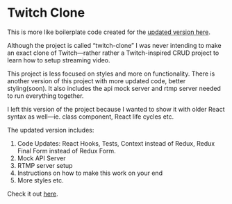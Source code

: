 # Twitch Clone

This is more like boilerplate code created for the [updated version here](https://github.com/maariyadiminsky/video-streamer).

Although the project is called “twitch-clone” I was never intending to make an exact clone of Twitch—rather rather a Twitch-inspired CRUD project to learn how to setup streaming video.

This project is less focused on styles and more on functionality.
There is another version of this project with more updated code, better styling(soon). It also includes the api mock server and rtmp server needed to run everything together. 

I left this version of the project because I wanted to show it with older React syntax as well—ie. class component, React life cycles etc.

The updated version includes:
1. Code Updates: React Hooks, Tests, Context instead of Redux, Redux Final Form instead of Redux Form.
2. Mock API Server
3. RTMP server setup
4. Instructions on how to make this work on your end
5. More styles etc.

Check it out [here](https://github.com/maariyadiminsky/video-streamer).